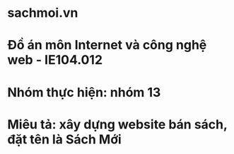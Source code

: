 # sachmoi.vn
# Đồ án môn Internet và công nghệ web - IE104.012
# Nhóm thực hiện: nhóm 13
# Miêu tả: xây dựng website bán sách, đặt tên là Sách Mới
